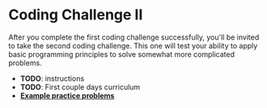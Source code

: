 # Coding Challenge II

After you complete the first coding challenge successfully, you'll be
invited to take the second coding challenge. This one will test your
ability to apply basic programming principles to solve somewhat more
complicated problems.

* **TODO**: instructions
* **TODO**: First couple days curriculum
* **[Example practice problems][practice-problems]**

[practice-problems]: ./practice-problems
